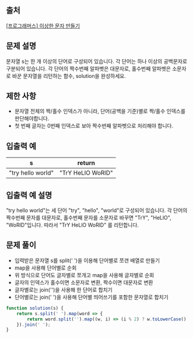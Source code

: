 ## 출처
[[프로그래머스] 이상한 문자 만들기](https://programmers.co.kr/learn/courses/30/lessons/12930)

## 문제 설명
문자열 s는 한 개 이상의 단어로 구성되어 있습니다. 각 단어는 하나 이상의 공백문자로 구분되어 있습니다. 각 단어의 짝수번째 알파벳은 대문자로, 홀수번째 알파벳은 소문자로 바꾼 문자열을 리턴하는 함수, solution을 완성하세요.

## 제한 사항
- 문자열 전체의 짝/홀수 인덱스가 아니라, 단어(공백을 기준)별로 짝/홀수 인덱스를 판단해야합니다.
- 첫 번째 글자는 0번째 인덱스로 보아 짝수번째 알파벳으로 처리해야 합니다.

## 입출력 예
s	|return
-|-
"try hello world"	|"TrY HeLlO WoRlD"

## 입출력 예 설명
"try hello world"는 세 단어 "try", "hello", "world"로 구성되어 있습니다. 각 단어의 짝수번째 문자를 대문자로, 홀수번째 문자를 소문자로 바꾸면 "TrY", "HeLlO", "WoRlD"입니다. 따라서 "TrY HeLlO WoRlD" 를 리턴합니다.

## 문제 풀이
- 입력받은 문자열 s를 split(' ')을 이용해 단어별로 쪼갠 배열로 만들기
- map을 사용해 단어별로 순회
- 위 방식으로 단어도 글자별로 쪼개고 map을 사용해 글자별로 순회
- 글자의 인덱스가 홀수이면 소문자로 변환, 짝수이면 대문자로 변환
- 글자별로는 join('')을 사용해 한 단어로 합치기
- 단어별로는 join(' ')을 사용해 단어별 띄어쓰기를 포함한 문자열로 합치기

```js
function solution(s) {
    return s.split(' ').map(word => {
        return word.split('').map((w, i) => (i % 2) ? w.toLowerCase() : w.toUpperCase()).join('');
    }).join(' ');
}
```
